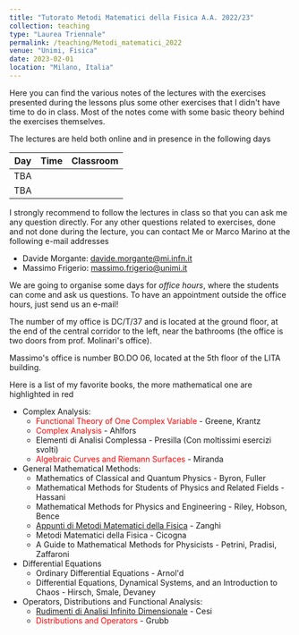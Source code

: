 ```yaml
---
title: "Tutorato Metodi Matematici della Fisica A.A. 2022/23"
collection: teaching
type: "Laurea Triennale"
permalink: /teaching/Metodi_matematici_2022
venue: "Unimi, Fisica"
date: 2023-02-01
location: "Milano, Italia"
---
```


Here you can find the various notes of the lectures with the exercises presented during the lessons plus some other exercises that I didn't have time to do in class. Most of the notes come with some basic theory behind the exercises themselves.

The lectures are held both online and in presence in the following days

| Day       | Time            | Classroom                             |
| --------  | --------------- | ------------------------------------- |
| TBA       |    |  |
| TBA       |    |  |

I strongly recommend to follow the lectures in class so that you can ask me any question directly. For any other questions related to exercises, done and not done during the lecture, you can contact Me or Marco Marino at the following e-mail addresses

* Davide Morgante: davide.morgante@mi.infn.it
* Massimo Frigerio: massimo.frigerio@unimi.it

We are going to organise some days for *office hours*, where the students can come and ask us questions. To have an appointment outside the office hours, just send us an e-mail!

The number of my office is DC/T/37 and is located at the ground floor, at the end of the central corridor to the left, near the bathrooms (the office is two doors from prof. Molinari's office).

Massimo's office is number BO.DO 06, located at the 5th floor of the LITA building.

Here is a list of my favorite books, the more mathematical one are highlighted in red  

  * Complex Analysis:
    * <span style="color:red">Functional Theory of One Complex Variable</span> - Greene, Krantz
    * <span style="color:red">Complex Analysis</span> - Ahlfors
    * Elementi di Analisi Complessa - Presilla (Con moltissimi esercizi svolti)
    * <span style="color:red">Algebraic Curves and Riemann Surfaces</span> - Miranda
  * General Mathematical Methods:
    * Mathematics of Classical and Quantum Physics - Byron, Fuller
    * Mathematical Methods for Students of Physics and Related Fields - Hassani
    * Mathematical Methods for Physics and Engineering - Riley, Hobson, Bence
    * [Appunti di Metodi Matematici della Fisica](https://www.ge.infn.it/~zanghi/metodi/ZUL.pdf) - Zanghì
    * Metodi Matematici della Fisica - Cicogna
    * A Guide to Mathematical Methods for Physicists - Petrini, Pradisi, Zaffaroni
  * Differential Equations
    * Ordinary Differential Equations - Arnol'd
    * Differential Equations, Dynamical Systems, and an Introduction to Chaos - Hirsch, Smale, Devaney
  * Operators, Distributions and Functional Analysis:
    * [Rudimenti di Analisi Infinito Dimensionale](https://www.roma1.infn.it/~cesi/rudimenti/RAID-s-v03.pdf) - Cesi
    * <span style="color:red">Distributions and Operators</span> - Grubb
